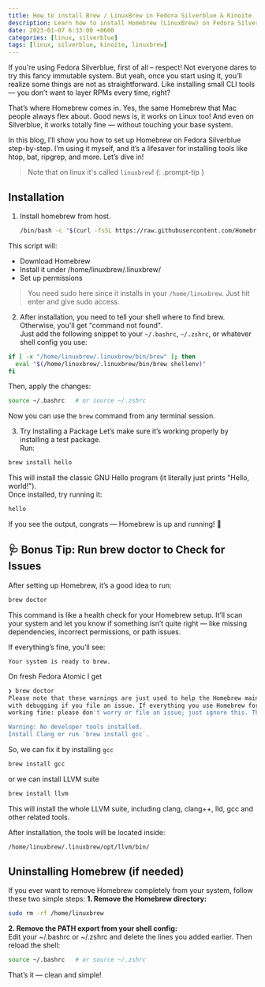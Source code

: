 ```yaml
---
title: How to install Brew / LinuxBrew in Fedora Silverblue & Kinoite
description: Learn how to install Homebrew (LinuxBrew) on Fedora Silverblue & Kinoite using a container-friendly approach.
date: 2023-01-07 6:33:00 +0600
categories: [linux, silverblue]
tags: [linux, silverblue, kinoite, linuxbrew]
---
```


If you're using Fedora Silverblue, first of all – respect! Not everyone dares to try this fancy immutable system. But yeah, once you start using it, you’ll realize some things are not as straightforward. Like installing small CLI tools — you don’t want to layer RPMs every time, right?

That’s where Homebrew comes in. Yes, the same Homebrew that Mac people always flex about. Good news is, it works on Linux too! And even on Silverblue, it works totally fine — without touching your base system.

In this blog, I’ll show you how to set up Homebrew on Fedora Silverblue step-by-step. I’m using it myself, and it’s a lifesaver for installing tools like htop, bat, ripgrep, and more. Let’s dive in!

> Note that on linux it's called `linuxbrew`!
{: .prompt-tip }

## Installation

1. Install homebrew from host.
   ```sh
   /bin/bash -c "$(curl -fsSL https://raw.githubusercontent.com/Homebrew/install/HEAD/install.sh)"
   ```
This script will:
- Download Homebrew
- Install it under /home/linuxbrew/.linuxbrew/
- Set up permissions
> You need sudo here since it installs in your `/home/linuxbrew`. Just hit enter and give sudo access.   
   
2. After installation, you need to tell your shell where to find brew. Otherwise, you'll get "command not found".  
Just add the following snippet to your `~/.bashrc`, `~/.zshrc`, or whatever shell config you use:
```sh
if [ -x "/home/linuxbrew/.linuxbrew/bin/brew" ]; then
  eval "$(/home/linuxbrew/.linuxbrew/bin/brew shellenv)"
fi
```
Then, apply the changes:
```sh
source ~/.bashrc   # or source ~/.zshrc
```
Now you can use the `brew` command from any terminal session.
    
3. Try Installing a Package
Let’s make sure it’s working properly by installing a test package.  
Run:
```sh
brew install hello
```
This will install the classic GNU Hello program (it literally just prints "Hello, world!").  
Once installed, try running it:
```sh
hello
```
If you see the output, congrats — Homebrew is up and running! 🎉

## 🩺 Bonus Tip: Run brew doctor to Check for Issues
After setting up Homebrew, it’s a good idea to run:
```sh
brew doctor
```
This command is like a health check for your Homebrew setup. It’ll scan your system and let you know if something isn’t quite right — like missing dependencies, incorrect permissions, or path issues.

If everything’s fine, you’ll see:
```
Your system is ready to brew.
```

On fresh Fedora Atomic I get
```sh
❯ brew doctor
Please note that these warnings are just used to help the Homebrew maintainers
with debugging if you file an issue. If everything you use Homebrew for is
working fine: please don't worry or file an issue; just ignore this. Thanks!

Warning: No developer tools installed.
Install Clang or run `brew install gcc`.
```

So, we can fix it by installing `gcc`
```sh
brew install gcc
```
or we can install LLVM suite
```sh
brew install llvm
```
This will install the whole LLVM suite, including clang, clang++, lld, gcc and other related tools.

After installation, the tools will be located inside:
```sh
/home/linuxbrew/.linuxbrew/opt/llvm/bin/
```
   
## Uninstalling Homebrew (if needed)
If you ever want to remove Homebrew completely from your system, follow these two simple steps:
**1. Remove the Homebrew directory:**
```sh
sudo rm -rf /home/linuxbrew
```
**2. Remove the PATH export from your shell config:**  
Edit your ~/.bashrc or ~/.zshrc and delete the lines you added earlier. Then reload the shell:
```sh
source ~/.bashrc   # or source ~/.zshrc
```
That’s it — clean and simple!